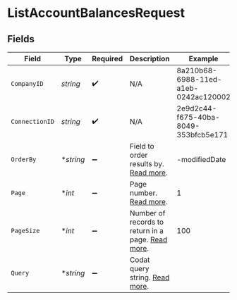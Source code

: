 # ListAccountBalancesRequest


## Fields

| Field                                                                                           | Type                                                                                            | Required                                                                                        | Description                                                                                     | Example                                                                                         |
| ----------------------------------------------------------------------------------------------- | ----------------------------------------------------------------------------------------------- | ----------------------------------------------------------------------------------------------- | ----------------------------------------------------------------------------------------------- | ----------------------------------------------------------------------------------------------- |
| `CompanyID`                                                                                     | *string*                                                                                        | :heavy_check_mark:                                                                              | N/A                                                                                             | 8a210b68-6988-11ed-a1eb-0242ac120002                                                            |
| `ConnectionID`                                                                                  | *string*                                                                                        | :heavy_check_mark:                                                                              | N/A                                                                                             | 2e9d2c44-f675-40ba-8049-353bfcb5e171                                                            |
| `OrderBy`                                                                                       | **string*                                                                                       | :heavy_minus_sign:                                                                              | Field to order results by. [Read more](https://docs.codat.io/using-the-api/ordering-results).   | -modifiedDate                                                                                   |
| `Page`                                                                                          | **int*                                                                                          | :heavy_minus_sign:                                                                              | Page number. [Read more](https://docs.codat.io/using-the-api/paging).                           | 1                                                                                               |
| `PageSize`                                                                                      | **int*                                                                                          | :heavy_minus_sign:                                                                              | Number of records to return in a page. [Read more](https://docs.codat.io/using-the-api/paging). | 100                                                                                             |
| `Query`                                                                                         | **string*                                                                                       | :heavy_minus_sign:                                                                              | Codat query string. [Read more](https://docs.codat.io/using-the-api/querying).                  |                                                                                                 |
